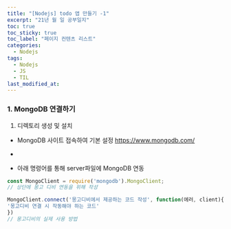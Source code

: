 ```yaml
---
title: "[Nodejs] todo 앱 만들기 -1"
excerpt: "21년 월 일 공부일지"
toc: true
toc_sticky: true
toc_label: "페이지 컨텐츠 리스트"
categories:
  - Nodejs
tags:
  - Nodejs
  - JS
  - TIL
last_modified_at:
---
```


### **1. MongoDB 연결하기**

1. 디렉토리 생성 및 설치

- MongoDB 사이트 접속하여 기본 설정
  https://www.mongodb.com/

- 

- 아래 명령어를 통해 server파일에 MongoDB 연동

```javascript
const MongoClient = require('mongodb').MongoClient;
// 상단에 몽고 디비 연동을 위해 작성

MongoClient.connect('몽고디비에서 제공하는 코드 작성', function(에러, client){
'몽고디비 연결 시 작동해야 하는 코드'
})
// 몽고디비의 실제 사용 방법

```
